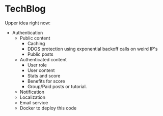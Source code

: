 # TechBlog

Upper idea right now:

- Authentication
  - Public content
    - Caching
    - DDOS protection using exponential backoff calls on weird IP's
    - Public posts
  - Authenticated content
    - User role
    - User content
    - Stats and score
    - Benefits for score
    - Group/Paid posts or tutorial.
  - Notification
  - Localization
  - Email service
  - Docker to deploy this code
  
 
